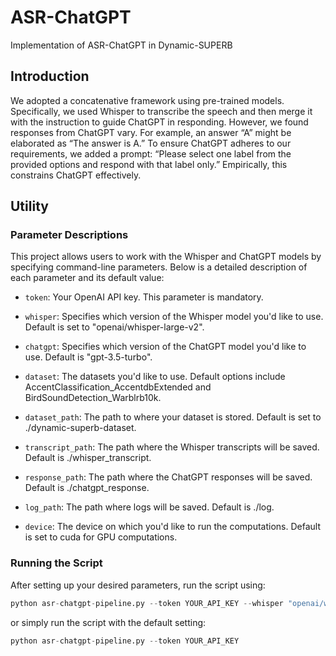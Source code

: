 # ASR-ChatGPT

Implementation of ASR-ChatGPT in Dynamic-SUPERB

## Introduction
We adopted a concatenative framework using pre-trained models. Specifically, we used Whisper to transcribe the speech and then merge it with the instruction to guide ChatGPT in responding. However, we found responses from ChatGPT vary. For example, an answer “A” might be elaborated as “The answer is A.” To ensure ChatGPT adheres to our requirements, we added a prompt: “Please select one label from the provided options and respond with that label only.” Empirically, this constrains ChatGPT effectively.

## Utility

### Parameter Descriptions

This project allows users to work with the Whisper and ChatGPT models by specifying command-line parameters. Below is a detailed description of each parameter and its default value:

* ``` token ```: Your OpenAI API key. This parameter is mandatory.

* ``` whisper ```: Specifies which version of the Whisper model you'd like to use. Default is set to "openai/whisper-large-v2".

* ``` chatgpt ```: Specifies which version of the ChatGPT model you'd like to use. Default is "gpt-3.5-turbo".

* ``` dataset ```: The datasets you'd like to use. Default options include AccentClassification_AccentdbExtended and BirdSoundDetection_Warblrb10k.

* ``` dataset_path ```: The path to where your dataset is stored. Default is set to ./dynamic-superb-dataset.

* ``` transcript_path ```: The path where the Whisper transcripts will be saved. Default is ./whisper_transcript.

* ``` response_path ```: The path where the ChatGPT responses will be saved. Default is ./chatgpt_response.

* ``` log_path ```: The path where logs will be saved. Default is ./log.

* ``` device ```: The device on which you'd like to run the computations. Default is set to cuda for GPU computations.

### Running the Script
After setting up your desired parameters, run the script using:

``` python
python asr-chatgpt-pipeline.py --token YOUR_API_KEY --whisper "openai/whisper-large-v2" --chatgpt "gpt-3.5-turbo" --dataset YOUR_DATASET --dataset_path YOUR_DATASET_PATH --transcript_path YOUR_TRANSCRIPT_PATH --response_path YOUR_RESPONSE_PATH --log_path YOUR_LOG_PATH --device YOUR_DEVICE

```


or simply run the script with the default setting:

``` python
python asr-chatgpt-pipeline.py --token YOUR_API_KEY

```